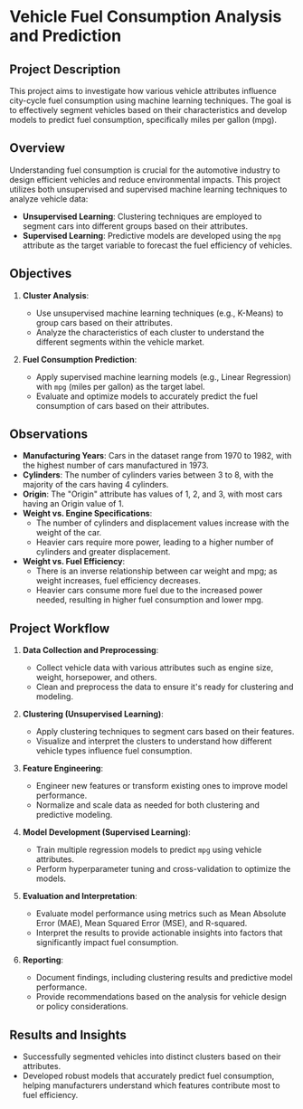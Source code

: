 # **Vehicle Fuel Consumption Analysis and Prediction**

## **Project Description**

This project aims to investigate how various vehicle attributes influence city-cycle fuel consumption using machine learning techniques. The goal is to effectively segment vehicles based on their characteristics and develop models to predict fuel consumption, specifically miles per gallon (mpg).

## **Overview**

Understanding fuel consumption is crucial for the automotive industry to design efficient vehicles and reduce environmental impacts. This project utilizes both unsupervised and supervised machine learning techniques to analyze vehicle data:

- **Unsupervised Learning**: Clustering techniques are employed to segment cars into different groups based on their attributes.
- **Supervised Learning**: Predictive models are developed using the `mpg` attribute as the target variable to forecast the fuel efficiency of vehicles.

## **Objectives**

1. **Cluster Analysis**:
   - Use unsupervised machine learning techniques (e.g., K-Means) to group cars based on their attributes.
   - Analyze the characteristics of each cluster to understand the different segments within the vehicle market.

2. **Fuel Consumption Prediction**:
   - Apply supervised machine learning models (e.g., Linear Regression) with `mpg` (miles per gallon) as the target label.
   - Evaluate and optimize models to accurately predict the fuel consumption of cars based on their attributes.

## **Observations**

- **Manufacturing Years**: Cars in the dataset range from 1970 to 1982, with the highest number of cars manufactured in 1973.
- **Cylinders**: The number of cylinders varies between 3 to 8, with the majority of the cars having 4 cylinders.
- **Origin**: The "Origin" attribute has values of 1, 2, and 3, with most cars having an Origin value of 1.
- **Weight vs. Engine Specifications**:
  - The number of cylinders and displacement values increase with the weight of the car.
  - Heavier cars require more power, leading to a higher number of cylinders and greater displacement.
- **Weight vs. Fuel Efficiency**:
  - There is an inverse relationship between car weight and mpg; as weight increases, fuel efficiency decreases.
  - Heavier cars consume more fuel due to the increased power needed, resulting in higher fuel consumption and lower mpg.

## **Project Workflow**

1. **Data Collection and Preprocessing**:
   - Collect vehicle data with various attributes such as engine size, weight, horsepower, and others.
   - Clean and preprocess the data to ensure it's ready for clustering and modeling.

2. **Clustering (Unsupervised Learning)**:
   - Apply clustering techniques to segment cars based on their features.
   - Visualize and interpret the clusters to understand how different vehicle types influence fuel consumption.

3. **Feature Engineering**:
   - Engineer new features or transform existing ones to improve model performance.
   - Normalize and scale data as needed for both clustering and predictive modeling.

4. **Model Development (Supervised Learning)**:
   - Train multiple regression models to predict `mpg` using vehicle attributes.
   - Perform hyperparameter tuning and cross-validation to optimize the models.

5. **Evaluation and Interpretation**:
   - Evaluate model performance using metrics such as Mean Absolute Error (MAE), Mean Squared Error (MSE), and R-squared.
   - Interpret the results to provide actionable insights into factors that significantly impact fuel consumption.

6. **Reporting**:
   - Document findings, including clustering results and predictive model performance.
   - Provide recommendations based on the analysis for vehicle design or policy considerations.

## 
## **Results and Insights**

- Successfully segmented vehicles into distinct clusters based on their attributes.
- Developed robust models that accurately predict fuel consumption, helping manufacturers understand which features contribute most to fuel efficiency.

 
